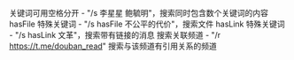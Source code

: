 关键词可用空格分开 - "/s 李星星 鲍毓明"，搜索同时包含数个关键词的内容
hasFile 特殊关键词 - "/s hasFile 不公平的代价"，搜索文件
hasLink 特殊关键词 - "/s hasLink 文革"，搜索带有链接的消息
搜索关联频道 - "/r https://t.me/douban_read" 搜索与该频道有引用关系的频道

